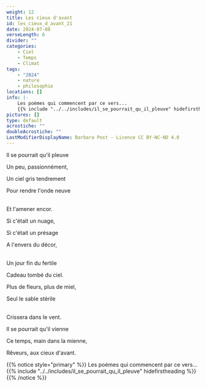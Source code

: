 ```yaml
---
weight: 12
title: Les cieux d'avant
id: les_cieux_d_avant_21
date: 2024-07-08
verseLength: 6
divider: ""
categories:
    - Ciel
    - Temps
    - Climat
tags:
    - "2024"
    - nature
    - philosophie
locations: []
info: |-
    Les poèmes qui commencent par ce vers...
    {{% include "../../includes/il_se_pourrait_qu_il_pleuve" hidefirstheading %}}
pictures: []
type: default
acrostiche: ""
doubleAcrostiche: ""
LastModifierDisplayName: Barbara Post - Licence CC BY-NC-ND 4.0
---
```

Il se pourrait qu'il pleuve

Un peu, passionnément,

Un ciel gris tendrement

Pour rendre l'onde neuve

 \
Et l'amener encor.

Si c'était un nuage,

Si c'était un présage

A l'envers du décor,

 \
Un jour fin du fertile

Cadeau tombé du ciel.

Plus de fleurs, plus de miel,

Seul le sable stérile

 \
Crissera dans le vent.

Il se pourrait qu'il vienne

Ce temps, main dans la mienne,

Rêveurs, aux cieux d'avant.

{{% notice style="primary" %}}
Les poèmes qui commencent par ce vers...
{{% include "../../includes/il_se_pourrait_qu_il_pleuve" hidefirstheading %}}
{{% /notice %}}